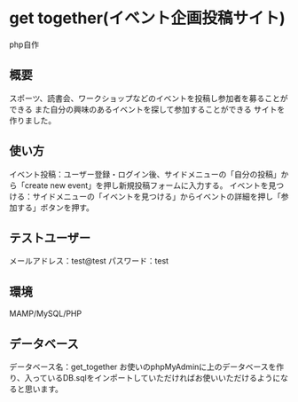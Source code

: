 # get together(イベント企画投稿サイト)
php自作

<h2>概要</h2>
スポーツ、読書会、ワークショップなどのイベントを投稿し参加者を募ることができる
また自分の興味のあるイベントを探して参加することができる
サイトを作りました。

<h2>使い方</h2>
イベント投稿：ユーザー登録・ログイン後、サイドメニューの「自分の投稿」から「create new event」を押し新規投稿フォームに入力する。
イベントを見つける：サイドメニューの「イベントを見つける」からイベントの詳細を押し「参加する」ボタンを押す。

<h2>テストユーザー</h2>
メールアドレス：test@test
パスワード：test

<h2>環境</h2>
MAMP/MySQL/PHP

<h2>データベース</h2>
データベース名：get_together
お使いのphpMyAdminに上のデータベースを作り、入っているDB.sqlをインポートしていただければお使いいただけるようになると思います。


